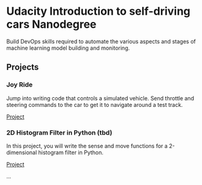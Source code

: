 # Udacity Introduction to self-driving cars Nanodegree

Build DevOps skills required to automate the various aspects and stages of machine learning model building and monitoring.

## Projects

### Joy Ride

Jump into writing code that controls a simulated vehicle. Send throttle and steering commands to the car to get it to navigate around a test track.

[Project](https://github.com/d-kleine/Udacity_Intro-self-driving/tree/main/project1_parallel-parking)

### 2D Histogram Filter in Python (tbd)

In this project, you will write the sense and move functions for a 2-dimensional histogram filter in Python.

[Project](https://github.com/d-kleine/Udacity_Intro-self-driving/tree/main/project2_histogram_filter)

...
